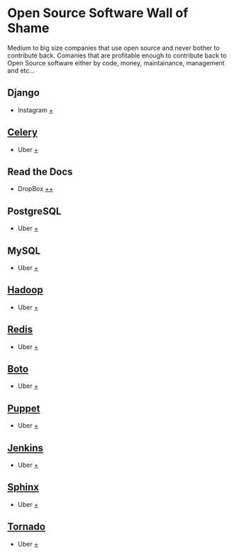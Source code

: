 # Open Source Software Wall of Shame

Medium to big size companies that use open source and never bother to contribute back.
Comanies that are profitable enough to contribute back to Open Source software either by code, money, maintainance, management and etc...


## Django

* Instagram [+](http://instagram-engineering.tumblr.com/post/13649370142/what-powers-instagram-hundreds-of-instances)

## [Celery](http://www.celeryproject.org/)

* Uber [+](https://eng.uber.com/tech-stack-part-one/)

## Read the Docs

* DropBox [+](http://dropbox.readthedocs.io/en/latest/)[+](https://dropbox-sdk-python.readthedocs.io/en/master/)

## PostgreSQL

* Uber [+](https://eng.uber.com/tech-stack-part-one/)

## MySQL

* Uber [+](https://eng.uber.com/tech-stack-part-one/)

## [Hadoop](http://hadoop.apache.org/)

* Uber [+](https://eng.uber.com/tech-stack-part-one/)

## [Redis](http://redis.io/)

* Uber [+](https://eng.uber.com/tech-stack-part-one/)

## [Boto](http://docs.pythonboto.org/en/latest/)

* Uber [+](https://eng.uber.com/tech-stack-part-one/)

## [Puppet](https://en.wikipedia.org/wiki/Puppet_%28software%29)

* Uber [+](https://eng.uber.com/tech-stack-part-one/)

## [Jenkins](https://wiki.jenkins-ci.org/display/JENKINS/Meet+Jenkins)

* Uber [+](https://eng.uber.com/tech-stack-part-one/)

## [Sphinx](http://www.sphinx-doc.org/en/stable/)

* Uber [+](https://eng.uber.com/tech-stack-part-one/)

## [Tornado](http://www.tornadoweb.org/en/stable/)

* Uber [+](https://eng.uber.com/tech-stack-part-one/)

